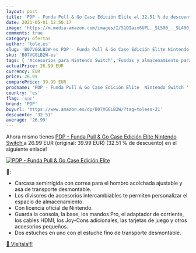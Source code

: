 ```yaml
---
layout: post
title: 'PDP - Funda Pull & Go Case Edición Elite al 32.51 % de descuento'
date: 2021-05-01 12:50:17
image: 'https://m.media-amazon.com/images/I/51OIaix6UPL._SL500_._SL400_.jpg'
comments: true
category: ofertas
author: 'tole.es'
slug: 'B07VGGLB2W-es PDP - Funda Pull & Go Case Edición Elite Nintendo Switch'
sku: 'B07VGGLB2W-es'
tags: [ 'Accesorios para Nintendo Switch','Fundas y almacenamiento para Nintendo Switch','Hardware y juegos para Nintendo Switch','Packs de fundas y almacenamiento para Nintendo Switch','Videojuegos','nintendo','pdp', ]
actualPrice: 26.99 EUR
currency: EUR
price: 26.99
comparePrice: 39.99 EUR
prodname: 'PDP - Funda Pull & Go Case Edición Elite  Nintendo Switch '
country: 'es'
flag: '🇪🇸'
brand: 'PDP'
buyurl: 'https://www.amazon.es/dp/B07VGGLB2W/?tag=tolees-21'
descuento: '32.51'
average: '26.99'
---
```


Ahora mismo tienes [PDP - Funda Pull & Go Case Edición Elite  Nintendo Switch ](https://www.amazon.es/dp/B07VGGLB2W/?tag=tolees-21) a 26.99 EUR (original: 39.99 EUR) (32.51 %  de descuento) en el siguiente enlace!

[![PDP - Funda Pull & Go Case Edición Elite](https://m.media-amazon.com/images/I/51OIaix6UPL._SL500_._SL400_.jpg)](https://www.amazon.es/dp/B07VGGLB2W/?tag=tolees-21)

🔎:

- Carcasa semirrígida con correa para el hombro acolchada ajustable y asa de transporte desmontable.
- Los divisores de accesorios intercambiables te permiten personalizar el espacio de almacenamiento.
- Con licencia oficial de Nintendo.
- Guarda la consola, la base, los mandos Pro, el adaptador de corriente, los cables HDMI, los Joy-Cons adicionales, las tarjetas de juego y otros accesorios pequeños.
- Dos estuches en uno con el estuche fino de transporte desmontable.

[🛒 Visítala!!!](https://www.amazon.es/dp/B07VGGLB2W/?tag=tolees-21)
